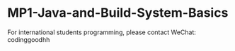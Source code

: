# MP1-Java-and-Build-System-Basics
For international students programming, please contact WeChat: codinggoodhh

